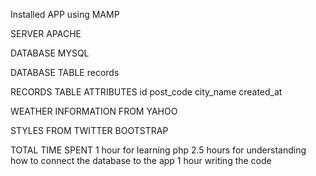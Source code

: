 Installed APP using MAMP

SERVER APACHE

DATABASE MYSQL

DATABASE TABLE records

RECORDS TABLE ATTRIBUTES
  id
  post_code
  city_name
  created_at

WEATHER INFORMATION FROM YAHOO

STYLES FROM TWITTER BOOTSTRAP

TOTAL TIME SPENT
  1 hour for learning php
  2.5 hours for understanding how to connect the database to the app
  1 hour writing the code
